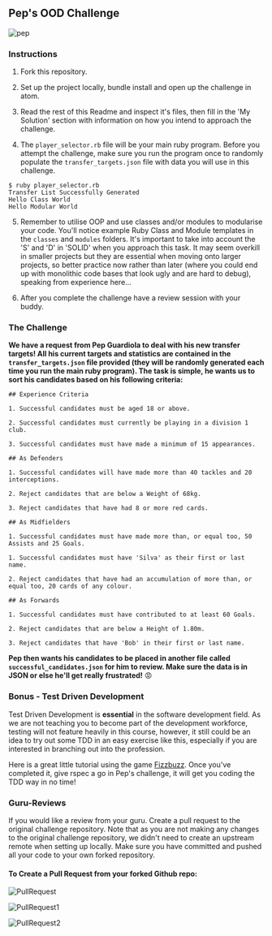 ## Pep's OOD Challenge

![pep](https://github.com/sportsdatasolutions/pep_ood_challenge/blob/master/pep.png)

### Instructions

1. Fork this repository.

2. Set up the project locally, bundle install and open up the challenge in atom.

3. Read the rest of this Readme and inspect it's files, then fill in the 'My Solution' section with information on how you intend to approach the challenge.

4. The ```player_selector.rb``` file will be your main ruby program. Before you attempt the challenge, make sure you run the program once to randomly populate the ```transfer_targets.json``` file with data you will use in this challenge.

```
$ ruby player_selector.rb
Transfer List Successfully Generated
Hello Class World
Hello Modular World
```

5. Remember to utilise OOP and use classes and/or modules to modularise your code. You'll notice example Ruby Class and Module templates in the ```classes``` and  ```modules``` folders. It's important to take into account the 'S' and 'D' in 'SOLID' when you approach this task. It may seem overkill in smaller projects but they are essential when moving onto larger projects, so better practice now rather than later (where you could end up with monolithic code bases that look ugly and are hard to debug), speaking from experience here...

6. After you complete the challenge have a review session with your buddy.

### The Challenge

**We have a request from Pep Guardiola to deal with his new transfer targets! All his current targets and statistics are contained in the ```transfer_targets.json``` file provided (they will be randomly generated each time you run the main ruby program). The task is simple, he wants us to sort his candidates based on his following criteria:**

```
## Experience Criteria

1. Successful candidates must be aged 18 or above.

2. Successful candidates must currently be playing in a division 1 club.

3. Successful candidates must have made a minimum of 15 appearances.

## As Defenders

1. Successful candidates will have made more than 40 tackles and 20 interceptions.

2. Reject candidates that are below a Weight of 68kg.

3. Reject candidates that have had 8 or more red cards.

## As Midfielders

1. Successful candidates must have made more than, or equal too, 50 Assists and 25 Goals.

1. Successful candidates must have 'Silva' as their first or last name.

2. Reject candidates that have had an accumulation of more than, or equal too, 20 cards of any colour.

## As Forwards

1. Successful candidates must have contributed to at least 60 Goals.

2. Reject candidates that are below a Height of 1.80m.

3. Reject candidates that have 'Bob' in their first or last name.

```

**Pep then wants his candidates to be placed in another file called ```successful_candidates.json``` for him to review. Make sure the data is in JSON or else he'll get really frustrated!** :rage:

### Bonus - Test Driven Development

Test Driven Development is **essential** in the software development field. As we are not teaching you to become part of the development workforce, testing will not feature heavily in this course, however, it still could be an idea to try out some TDD in an easy exercise like this, especially if you are interested in branching out into the profession.

Here is a great little tutorial using the game [Fizzbuzz](https://medium.com/craft-academy/introduction-to-ruby-and-rspec-135da4051802). Once you've completed it, give rspec a go in Pep's challenge, it will get you coding the TDD way in no time!

### Guru-Reviews

If you would like a review from your guru. Create a pull request to the original challenge repository. Note that as you are not making any changes to the original challenge repository, we didn't need to create an upstream remote when setting up locally. Make sure you have committed and pushed all your code to your own forked repository.

#### To Create a Pull Request from your forked Github repo:

![PullRequest](https://github.com/danielstpaul/sds_academy_course/blob/master/public/PullRequest.png)

![PullRequest1](https://github.com/danielstpaul/sds_academy_course/blob/master/public/PullRequest1.png)

![PullRequest2](https://github.com/danielstpaul/sds_academy_course/blob/master/public/PullRequest2.png)

